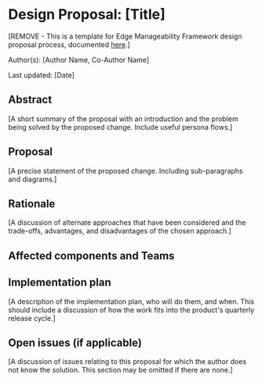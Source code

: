 # Design Proposal: [Title]

[REMOVE - This is a template for Edge Manageability Framework design proposal
process, documented [here](../README.md).]

Author(s): [Author Name, Co-Author Name]

Last updated: [Date]

## Abstract

[A short summary of the proposal with an introduction and the problem being
solved by the proposed change. Include useful persona flows.]

## Proposal

[A precise statement of the proposed change. Including sub-paragraphs and
diagrams.]

## Rationale

[A discussion of alternate approaches that have been considered and the
trade-offs, advantages, and disadvantages of the chosen approach.]

## Affected components and Teams

## Implementation plan

[A description of the implementation plan, who will do them, and when.
This should include a discussion of how the work fits into the product's
quarterly release cycle.]

## Open issues (if applicable)

[A discussion of issues relating to this proposal for which the author does not
know the solution. This section may be omitted if there are none.]
